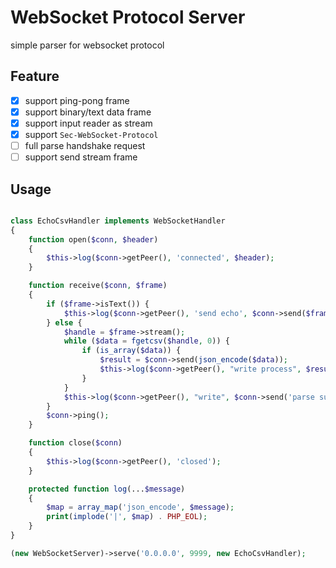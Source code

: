 # WebSocket Protocol Server

simple parser for websocket protocol

## Feature

- [x] support ping-pong frame
- [x] support binary/text data frame
- [x] support input reader as stream 
- [x] support `Sec-WebSocket-Protocol`
- [ ] full parse handshake request
- [ ] support send stream frame

## Usage

```php

class EchoCsvHandler implements WebSocketHandler
{
    function open($conn, $header)
    {
        $this->log($conn->getPeer(), 'connected', $header);
    }

    function receive($conn, $frame)
    {
        if ($frame->isText()) {
            $this->log($conn->getPeer(), 'send echo', $conn->send($frame->payload()));
        } else {
            $handle = $frame->stream();
            while ($data = fgetcsv($handle, 0)) {
                if (is_array($data)) {
                    $result = $conn->send(json_encode($data));
                    $this->log($conn->getPeer(), "write process", $result);
                }    
            }
            $this->log($conn->getPeer(), "write", $conn->send('parse success'));
        }
        $conn->ping();
    }

    function close($conn)
    {
        $this->log($conn->getPeer(), 'closed');
    }

    protected function log(...$message)
    {
        $map = array_map('json_encode', $message);
        print(implode('|', $map) . PHP_EOL);
    }
}

(new WebSocketServer)->serve('0.0.0.0', 9999, new EchoCsvHandler);
```